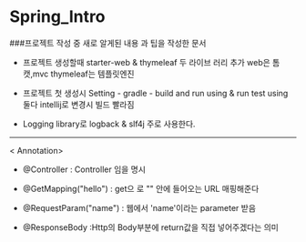 # Spring_Intro

###프로젝트 작성 중 새로 알게된 내용 과 팁을 작성한 문서

+ 프로젝트 생성할때 starter-web & thymeleaf 두 라이브 러리 추가
 web은 톰캣,mvc thymeleaf는 템플릿엔진

+ 프로젝트 첫 생성시 Setting - gradle - build and run using & run test using 둘다 intellij로 변경시 빌드 빨라짐


+ Logging library로 logback & slf4j 주로 사용한다.


-----
< Annotation>
+ @Controller : Controller 임을 명시

+ @GetMapping("hello") : get으 로 "" 안에 들어오는 URL 매핑해준다

+ @RequestParam("name") : 웹에서 'name'이라는 parameter 받음

+ @ResponseBody :Http의 Body부분에 return값을 직접 넣어주겠다는 의미
